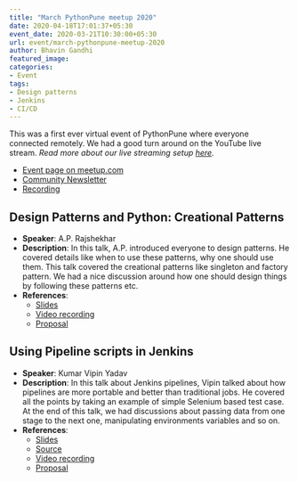 ```yaml
---
title: "March PythonPune meetup 2020"
date: 2020-04-18T17:01:37+05:30
event_date: 2020-03-21T10:30:00+05:30
url: event/march-pythonpune-meetup-2020
author: Bhavin Gandhi
featured_image:
categories:
- Event
tags:
- Design patterns
- Jenkins
- CI/CD
---
```


This was a first ever virtual event of PythonPune where everyone
connected remotely. We had a good turn around on the YouTube live
stream. *Read more about our live streaming setup
[here](https://geeksocket.in/posts/live-stream-meetup-event/).*
  * [Event page on meetup.com](https://www.meetup.com/PythonPune/events/269419831/)
  * [Community Newsletter](./community_news.md)
  * [Recording](https://youtu.be/y6W480Y_KbU)

## Design Patterns and Python: Creational Patterns
  * **Speaker**: A.P. Rajshekhar
  * **Description**: In this talk, A.P. introduced everyone to design
    patterns. He covered details like when to use these patterns, why
    one should use them. This talk covered the creational patterns
    like singleton and factory pattern. We had a nice discussion
    around how one should design things by following these patterns
    etc.
  * **References**:
    * [Slides](https://drive.google.com/file/d/1A7JoIbPWxWKWn_3lx05R9M5zFNuLAUyU/view)
    * [Video recording](https://youtu.be/Py_3SRITFEA)
    * [Proposal](https://github.com/pythonpune/meetup-talks/issues/82)

## Using Pipeline scripts in Jenkins
  * **Speaker**: Kumar Vipin Yadav
  * **Description**: In this talk about Jenkins pipelines, Vipin
    talked about how pipelines are more portable and better than
    traditional jobs. He covered all the points by taking an example
    of simple Selenium based test case. At the end of this talk, we
    had discussions about passing data from one stage to the next one,
    manipulating environments variables and so on.
  * **References**:
    * [Slides](https://github.com/vipin3699/PP_Meetup_Talk/blob/master/Meetup_PPT.pdf)
    * [Source](https://github.com/vipin3699/PP_Meetup_Talk)
    * [Video recording](https://youtu.be/Zz1YR69-Pc4)
    * [Proposal](https://github.com/pythonpune/meetup-talks/issues/86)
